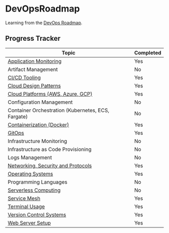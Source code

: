 # DevOpsRoadmap

Learning from the [DevOps Roadmap](https://roadmap.sh/devops).

## Progress Tracker

| Topic                                                           | Completed |
| --------------------------------------------------------------- | --------- |
| [Application Monitoring](Application-Monitoring/readme.md)      | Yes       |
| Artifact Management                                             | No        |
| [CI/CD Tooling](CICD-Tooling/readme.md)                         | Yes       |
| [Cloud Design Patterns](Cloud-Design-Patterns/readme.md)        | Yes       |
| [Cloud Platforms (AWS, Azure, GCP)](Cloud-Platforms/readme.md)  | Yes       |
| Configuration Management                                        | No        |
| Container Orchestration (Kubernetes, ECS, Fargate)              | No        |
| [Containerization (Docker)](Containerization/readme.md)         | Yes       |
| [GitOps](GitOps/readme.md)                                      | Yes       |
| Infrastructure Monitoring                                       | No        |
| Infrastructure as Code Provisioning                             | No        |
| Logs Management                                                 | No        |
| [Networking, Security and Protocols](Networking-Security-and-Protocols/readme.md)                            | Yes       |
| [Operating Systems](Operating-Systems/readme.md)                | Yes       |
| Programming Languages                                           | No        |
| [Serverless Computing](Serverless-Computing/readme.md)                                            | No        |
| [Service Mesh](Service-Mesh/readme.md)                                                    | Yes        |
| [Terminal Usage](Terminal-Usage/readme.md)                      | Yes       |
| [Version Control Systems](Version-Control-Systems/readme.md)    | Yes       |
| [Web Server Setup](Web-Server-Setup/readme.md)                  | Yes       |
